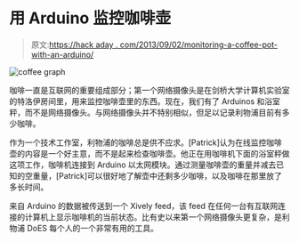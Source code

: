 # 用 Arduino 监控咖啡壶

> 原文:[https://hack aday . com/2013/09/02/monitoring-a-coffee-pot-with-an-arduino/](https://hackaday.com/2013/09/02/monitoring-a-coffee-pot-with-an-arduino/)

![coffee graph](../Images/1428e1f474a5dacfc94c816f45ce31e4.png)

咖啡一直是互联网的重要组成部分；第一个网络摄像头是在剑桥大学计算机实验室的特洛伊房间里，用来监控咖啡壶里的东西。现在，我们有了 Arduinos 和浴室秤，而不是网络摄像头。与网络摄像头并不特别相似，但足以记录利物浦目前有多少咖啡。

作为一个技术工作室，利物浦的咖啡总是供不应求。[Patrick]认为在线监控咖啡壶的内容是一个好主意，而不是起来检查咖啡壶。他正在用咖啡机下面的浴室秤做这项工作，咖啡机连接到 Arduino 以太网模块。通过测量咖啡壶的重量并减去已知的空重量，[Patrick]可以很好地了解壶中还剩多少咖啡，以及咖啡在那里放了多长时间。

来自 Arduino 的数据被传送到一个 Xively feed，该 feed 在任何一台有互联网连接的计算机上显示咖啡机的当前状态。比有史以来第一个网络摄像头更复杂，是利物浦 DoES 每个人的一个非常有用的工具。
